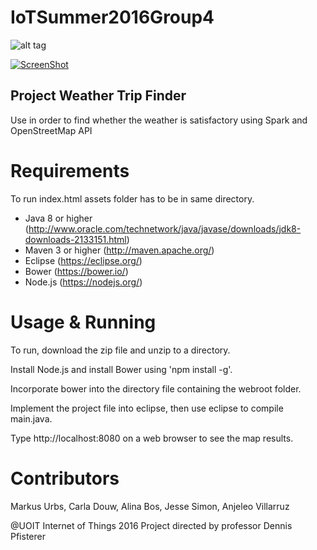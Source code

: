 

# IoTSummer2016Group4

![alt tag](http://i.imgur.com/rkejgax.png)

[![ScreenShot](https://raw.github.com/GabLeRoux/WebMole/master/ressources/WebMole_Youtube_Video.png)](https://www.youtube.com/watch?v=T6qPhB1EPBE&feature=youtu.be)

## Project Weather Trip Finder

Use in order to find whether the weather is satisfactory using Spark and OpenStreetMap API


Requirements
======
To run index.html assets folder has to be in same directory.

* Java 8 or higher (<http://www.oracle.com/technetwork/java/javase/downloads/jdk8-downloads-2133151.html>)
* Maven 3 or higher (<http://maven.apache.org/>)
* Eclipse (<https://eclipse.org/>)
* Bower (<https://bower.io/>)
* Node.js (<https://nodejs.org/>)

Usage & Running
======
To run, download the zip file and unzip to a directory. 

Install Node.js and install Bower using 'npm install -g'. 

Incorporate bower into the directory file containing the webroot folder. 

Implement the project file into eclipse, then use eclipse to compile main.java.

Type http://localhost:8080 on a web browser to see the map results.

Contributors
======
Markus Urbs, Carla Douw, Alina Bos, Jesse Simon, Anjeleo Villarruz

@UOIT Internet of Things 2016 Project directed by professor Dennis Pfisterer
